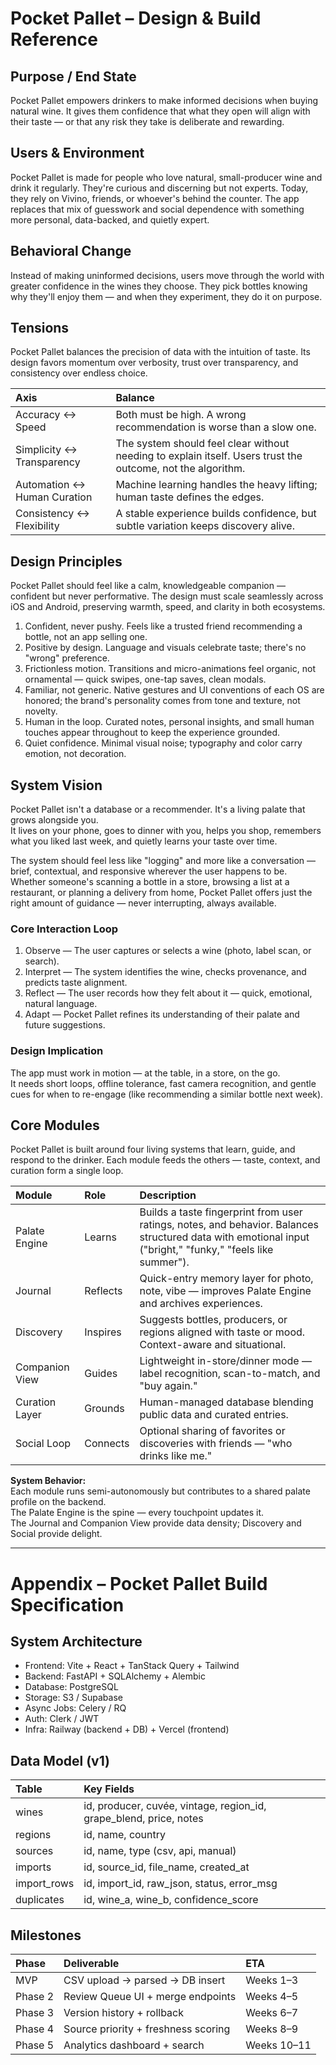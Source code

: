 # Pocket Pallet – Design & Build Reference

## Purpose / End State
Pocket Pallet empowers drinkers to make informed decisions when buying natural wine. 
It gives them confidence that what they open will align with their taste — or that any risk they take is deliberate and rewarding.

## Users & Environment
Pocket Pallet is made for people who love natural, small-producer wine and drink it regularly.
They're curious and discerning but not experts. Today, they rely on Vivino, friends, or whoever's behind the counter. The app replaces that mix of guesswork and social dependence with something more personal, data-backed, and quietly expert.

## Behavioral Change
Instead of making uninformed decisions, users move through the world with greater confidence in the wines they choose.
They pick bottles knowing why they'll enjoy them — and when they experiment, they do it on purpose.

## Tensions
Pocket Pallet balances the precision of data with the intuition of taste. Its design favors momentum over verbosity, trust over transparency, and consistency over endless choice.

| Axis | Balance |
| :--- | :--- |
| Accuracy ↔ Speed | Both must be high. A wrong recommendation is worse than a slow one. |
| Simplicity ↔ Transparency | The system should feel clear without needing to explain itself. Users trust the outcome, not the algorithm. |
| Automation ↔ Human Curation | Machine learning handles the heavy lifting; human taste defines the edges. |
| Consistency ↔ Flexibility | A stable experience builds confidence, but subtle variation keeps discovery alive. |

## Design Principles
Pocket Pallet should feel like a calm, knowledgeable companion — confident but never performative. The design must scale seamlessly across iOS and Android, preserving warmth, speed, and clarity in both ecosystems.

1. Confident, never pushy. Feels like a trusted friend recommending a bottle, not an app selling one.  
2. Positive by design. Language and visuals celebrate taste; there's no "wrong" preference.  
3. Frictionless motion. Transitions and micro-animations feel organic, not ornamental — quick swipes, one-tap saves, clean modals.  
4. Familiar, not generic. Native gestures and UI conventions of each OS are honored; the brand's personality comes from tone and texture, not novelty.  
5. Human in the loop. Curated notes, personal insights, and small human touches appear throughout to keep the experience grounded.  
6. Quiet confidence. Minimal visual noise; typography and color carry emotion, not decoration.

## System Vision
Pocket Pallet isn't a database or a recommender. It's a living palate that grows alongside you.  
It lives on your phone, goes to dinner with you, helps you shop, remembers what you liked last week, and quietly learns your taste over time.

The system should feel less like "logging" and more like a conversation — brief, contextual, and responsive wherever the user happens to be.  
Whether someone's scanning a bottle in a store, browsing a list at a restaurant, or planning a delivery from home, Pocket Pallet offers just the right amount of guidance — never interrupting, always available.

### Core Interaction Loop
1. Observe — The user captures or selects a wine (photo, label scan, or search).  
2. Interpret — The system identifies the wine, checks provenance, and predicts taste alignment.  
3. Reflect — The user records how they felt about it — quick, emotional, natural language.  
4. Adapt — Pocket Pallet refines its understanding of their palate and future suggestions.

### Design Implication
The app must work in motion — at the table, in a store, on the go.  
It needs short loops, offline tolerance, fast camera recognition, and gentle cues for when to re-engage (like recommending a similar bottle next week).

## Core Modules
Pocket Pallet is built around four living systems that learn, guide, and respond to the drinker. Each module feeds the others — taste, context, and curation form a single loop.

| Module | Role | Description |
| :------ | :---- | :----------- |
| Palate Engine | Learns | Builds a taste fingerprint from user ratings, notes, and behavior. Balances structured data with emotional input ("bright," "funky," "feels like summer"). |
| Journal | Reflects | Quick-entry memory layer for photo, note, vibe — improves Palate Engine and archives experiences. |
| Discovery | Inspires | Suggests bottles, producers, or regions aligned with taste or mood. Context-aware and situational. |
| Companion View | Guides | Lightweight in-store/dinner mode — label recognition, scan-to-match, and "buy again." |
| Curation Layer | Grounds | Human-managed database blending public data and curated entries. |
| Social Loop | Connects | Optional sharing of favorites or discoveries with friends — "who drinks like me." |

**System Behavior:**  
Each module runs semi-autonomously but contributes to a shared palate profile on the backend.  
The Palate Engine is the spine — every touchpoint updates it.  
The Journal and Companion View provide data density; Discovery and Social provide delight.

---

# Appendix – Pocket Pallet Build Specification

## System Architecture
- Frontend: Vite + React + TanStack Query + Tailwind  
- Backend: FastAPI + SQLAlchemy + Alembic  
- Database: PostgreSQL  
- Storage: S3 / Supabase  
- Async Jobs: Celery / RQ  
- Auth: Clerk / JWT  
- Infra: Railway (backend + DB) + Vercel (frontend)

## Data Model (v1)
| Table | Key Fields |
| :----- | :---------- |
| wines | id, producer, cuvée, vintage, region_id, grape_blend, price, notes |
| regions | id, name, country |
| sources | id, name, type (csv, api, manual) |
| imports | id, source_id, file_name, created_at |
| import_rows | id, import_id, raw_json, status, error_msg |
| duplicates | id, wine_a, wine_b, confidence_score |

## Milestones
| Phase | Deliverable | ETA |
| :----- | :----------- | :--- |
| MVP | CSV upload → parsed → DB insert | Weeks 1–3 |
| Phase 2 | Review Queue UI + merge endpoints | Weeks 4–5 |
| Phase 3 | Version history + rollback | Weeks 6–7 |
| Phase 4 | Source priority + freshness scoring | Weeks 8–9 |
| Phase 5 | Analytics dashboard + search | Weeks 10–11 |

